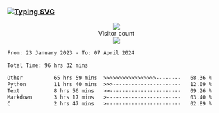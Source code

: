 ### <a href="https://git.io/typing-svg"><img src="https://readme-typing-svg.herokuapp.com?font=Fira+Code&pause=1000&width=435&lines=+Hi+%F0%9F%91%8B+There+is+Chenghow" alt="Typing SVG" /></a>
<p align="center"> 
  <img src="https://github-readme-stats.vercel.app/api?username=chenghow&show_icons=true"><br>
  Visitor count<br>
  <img src="https://profile-counter.glitch.me/chenghow/count.svg">
</p>

<!--START_SECTION:waka-->

```txt
From: 23 January 2023 - To: 07 April 2024

Total Time: 96 hrs 32 mins

Other          65 hrs 59 mins  >>>>>>>>>>>>>>>>>--------   68.36 %
Python         11 hrs 40 mins  >>>----------------------   12.09 %
Text           8 hrs 56 mins   >>-----------------------   09.26 %
Markdown       3 hrs 17 mins   >------------------------   03.40 %
C              2 hrs 47 mins   >------------------------   02.89 %
```

<!--END_SECTION:waka-->
